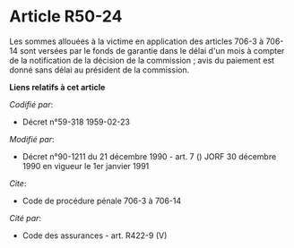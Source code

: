 # Article R50-24

Les sommes allouées à la victime en application des articles 706-3 à 706-14 sont versées par le fonds de garantie dans le
délai d'un mois à compter de la notification de la décision de la commission ; avis du paiement est donné sans délai au
président de la commission.

**Liens relatifs à cet article**

_Codifié par_:

  - Décret n°59-318 1959-02-23

_Modifié par_:

  - Décret n°90-1211 du 21 décembre 1990 - art. 7 () JORF 30 décembre 1990 en vigueur le 1er janvier 1991

_Cite_:

  - Code de procédure pénale 706-3 à 706-14

_Cité par_:

  - Code des assurances - art. R422-9 (V)

